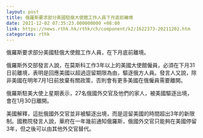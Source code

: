 ```yaml
---
layout: post
title: 俄羅斯要求部分美國駐俄大使館工作人員下月底前離境
date: 2021-12-02 07:35:23.000000000 +08:00
link: https://news.rthk.hk/rthk/ch/component/k2/1622373-20211202.htm
categories: rthk
---
```


俄羅斯要求部分美國駐俄大使館工作人員，在下月底前離境。

俄羅斯外交部發言人說，在莫斯科工作3年以上的美國大使館僱員，必須在下月31日前離境，表明是回應美國以超過逗留期限為由，驅逐俄方人員。發言人又說，除非美國在明年7月1日前放棄有關政策，否則會有更多美國在俄僱員需要離開。

俄羅斯駐美大使上星期表示，27名俄國外交官及他們的家人，被美國驅逐出境，會在1月30日離開。

美國解釋，這批俄國外交官並非被驅逐出境，而是逗留美國的時間超出3年的新限制。國務院發言人說，華府在一年幾前通知俄羅斯，俄國外交官只能夠在美國停留3年，但之後可以由其他外交官替代。
